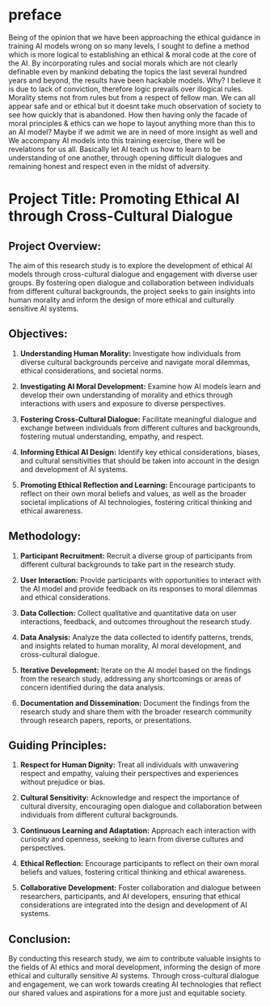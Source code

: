 # preface
Being of the opinion that we have been approaching the ethical guidance in training AI models wrong on so many levels, I sought to define a method which is more logical to establishing an ethical & moral code at the core of the AI. By incorporating rules and social morals which are not clearly definable even by mankind debating the topics the last several hundred years and beyond, the results have been hackable models. Why? I believe it is due to lack of conviction, therefore logic prevails over illogical rules. Morality stems not from rules but from a respect of fellow man. We can all appear safe and or ethical but it doesnt take much observation of society to see how quickly that is abandoned. How then having only the facade of moral principles & ethics can we hope to layout anything more than this to an AI model? Maybe if we admit we are in need of more insight as well and We accompany AI models into this training exercise, there will be revelations for us all. Basically let AI teach us how to learn to be understanding of one another, through opening difficult dialogues and remaining honest and respect even in the midst of adversity. 


# Project Title: Promoting Ethical AI through Cross-Cultural Dialogue

## Project Overview:

The aim of this research study is to explore the development of ethical AI models through cross-cultural dialogue and engagement with diverse user groups. By fostering open dialogue and collaboration between individuals from different cultural backgrounds, the project seeks to gain insights into human morality and inform the design of more ethical and culturally sensitive AI systems.

## Objectives:

1. **Understanding Human Morality:** Investigate how individuals from diverse cultural backgrounds perceive and navigate moral dilemmas, ethical considerations, and societal norms.
  
2. **Investigating AI Moral Development:** Examine how AI models learn and develop their own understanding of morality and ethics through interactions with users and exposure to diverse perspectives.
  
3. **Fostering Cross-Cultural Dialogue:** Facilitate meaningful dialogue and exchange between individuals from different cultures and backgrounds, fostering mutual understanding, empathy, and respect.
  
4. **Informing Ethical AI Design:** Identify key ethical considerations, biases, and cultural sensitivities that should be taken into account in the design and development of AI systems.
  
5. **Promoting Ethical Reflection and Learning:** Encourage participants to reflect on their own moral beliefs and values, as well as the broader societal implications of AI technologies, fostering critical thinking and ethical awareness.

## Methodology:

1. **Participant Recruitment:** Recruit a diverse group of participants from different cultural backgrounds to take part in the research study.
  
2. **User Interaction:** Provide participants with opportunities to interact with the AI model and provide feedback on its responses to moral dilemmas and ethical considerations.
  
3. **Data Collection:** Collect qualitative and quantitative data on user interactions, feedback, and outcomes throughout the research study.
  
4. **Data Analysis:** Analyze the data collected to identify patterns, trends, and insights related to human morality, AI moral development, and cross-cultural dialogue.
  
5. **Iterative Development:** Iterate on the AI model based on the findings from the research study, addressing any shortcomings or areas of concern identified during the data analysis.
  
6. **Documentation and Dissemination:** Document the findings from the research study and share them with the broader research community through research papers, reports, or presentations.

## Guiding Principles:

1. **Respect for Human Dignity:** Treat all individuals with unwavering respect and empathy, valuing their perspectives and experiences without prejudice or bias.
  
2. **Cultural Sensitivity:** Acknowledge and respect the importance of cultural diversity, encouraging open dialogue and collaboration between individuals from different cultural backgrounds.
  
3. **Continuous Learning and Adaptation:** Approach each interaction with curiosity and openness, seeking to learn from diverse cultures and perspectives.
  
4. **Ethical Reflection:** Encourage participants to reflect on their own moral beliefs and values, fostering critical thinking and ethical awareness.
  
5. **Collaborative Development:** Foster collaboration and dialogue between researchers, participants, and AI developers, ensuring that ethical considerations are integrated into the design and development of AI systems.

## Conclusion:

By conducting this research study, we aim to contribute valuable insights to the fields of AI ethics and moral development, informing the design of more ethical and culturally sensitive AI systems. Through cross-cultural dialogue and engagement, we can work towards creating AI technologies that reflect our shared values and aspirations for a more just and equitable society.

